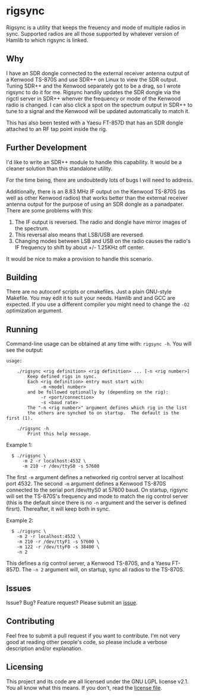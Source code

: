 # rigsync

Rigsync is a utility that keeps the freuency and mode of multiple radios in sync.  Supported radios are all those supported by whatever version of Hamlib to which rigsync is linked.

## Why

I have an SDR dongle connected to the external receiver antenna output of a Kenwood TS-870S and use SDR++ on Linux to view the SDR output.  Tuning SDR++ and the Kenwood separately got to be a drag, so I wrote rigsync to do it for me.  Rigsync handily updates the SDR dongle via the rigctl server in SDR++ whenver the frequency or mode of the Kenwood radio is changed.  I can also click a spot on the spectrum output in SDR++ to tune to a signal and the Kenwood will be updated automatically to match it.

This has also been tested with a Yaesu FT-857D that has an SDR dongle attached to an RF tap point inside the rig.

## Further Development

I'd like to write an SDR++ module to handle this capability.  It would be a cleaner solution than this standalone utility.

For the time being, there are undoubtedly lots of bugs I will need to address.

Additionally, there is an 8.83 MHz IF output on the Kenwood TS-870S (as well as other Kenwood radios) that works better than the external receiver antenna output for the purpose of using an SDR dongle as a panadpater.  There are some problems with this:

1. The IF output is reversed.  The radio and dongle have mirror images of the spectrum.
2. This reversal also means that LSB/USB are reversed.
3. Changing modes between LSB and USB on the radio causes the radio's IF frequency to shift by about +/- 1.25KHz off center.

It would be nice to make a provision to handle this scenario.

## Building

There are no autoconf scripts or cmakefiles.  Just a plain GNU-style Makefile.  You may edit it to suit your needs.  Hamlib and and GCC are expected.  If you use a different compiler you might need to change the ```-O2``` optimization argument.

## Running

Command-line usage can be obtained at any time with:  ```rigsync -h```.  You will see the output:

```
usage:

    ./rigsync <rig definition> <rig definition> ... [-n <rig number>]
        Keep defined rigs in sync.
        Each <rig definition> entry must start with:
             -m <model number>
        and be followed optionally by (depending on the rig):
             -r <port/connection>
             -s <baud rate>
        The "-n <rig number>" argument defines which rig in the list
        the others are synched to on startup.  The default is the first (1).

    ./rigsync -h
        Print this help message.
```

Example 1:

```
  $ ./rigsync \
      -m 2 -r localhost:4532 \
      -m 210 -r /dev/ttyS0 -s 57600
```

The first ```-m``` argument defines a networked rig control server at localhost port 4532.  The second  ```-m``` argument defines a Kenwood TS-870S connected to the serial port /dev/ttyS0 at 57600 baud.  On startup, rigsync will set the TS-870S's frequency and mode to match the rig control server (this is the default since there is no ```-n``` argument and the server is defined firsrt).  Thereafter, it will keep both in sync.

Example 2:

```
  $ ./rigsync \
    -m 2 -r localhost:4532 \
    -m 210 -r /dev/ttyF1 -s 57600 \
    -m 122 -r /dev/ttyF0 -s 38400 \
    -n 2
```

This defines a rig control server, a Kenwood TS-870S, and a Yaesu FT-857D.  The ```-n 2``` argument will, on startup, sync all radios to the TS-870S.

## Issues

Issue?  Bug?  Feature request?  Please submit an [issue](https://github.com/daveriesz/rigsync/issues).

## Contributing

Feel free to submit a pull request if you want to contribute.  I'm not very good at reading other people's code, so please include a verbose description and/or explanation.

## Licensing

This project and its code are all licensed under the GNU LGPL license v2.1.  You all know what this means.  If you don't, read the [license file](LICENSE?raw=1).

